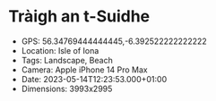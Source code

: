 # Tràigh an t-Suidhe

- GPS: 56.34769444444445,-6.392522222222222
- Location: Isle of Iona
- Tags: Landscape, Beach
- Camera: Apple iPhone 14 Pro Max
- Date: 2023-05-14T12:23:53.000+01:00
- Dimensions: 3993x2995
